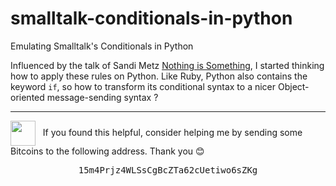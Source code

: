 # smalltalk-conditionals-in-python

Emulating Smalltalk's Conditionals in Python

Influenced by the talk of Sandi Metz [Nothing is Something](https://www.youtube.com/watch?v=OMPfEXIlTVE), I started thinking how to apply these rules on Python. Like Ruby, Python also contains the keyword `if`, so how to transform its conditional syntax to a nicer Object-oriented message-sending syntax ?

<hr>

<img src="https://emojis.slackmojis.com/emojis/images/1485555744/1681/bitcoin.png" valign="middle" width="40" /> &nbsp; If you found this helpful, consider helping me by sending some Bitcoins to the following address. Thank you 😊

<pre align="center">
15m4Prjz4WLSsCgBcZTa62cUetiwo6sZKg
</pre>
